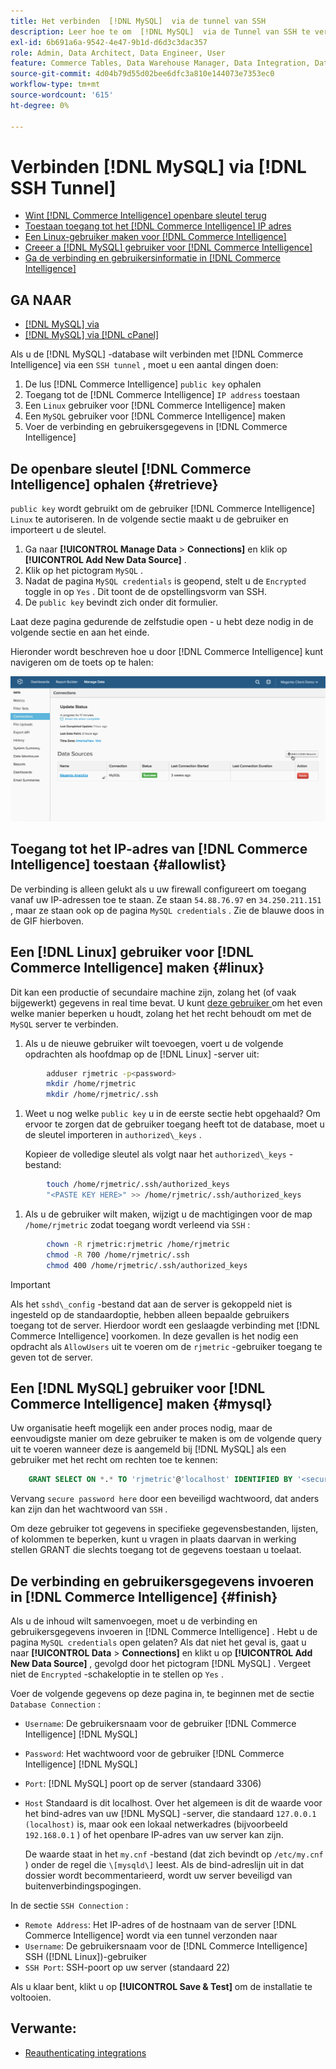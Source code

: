 ```yaml
---
title: Het verbinden  [!DNL MySQL]  via de tunnel van SSH
description: Leer hoe te om  [!DNL MySQL]  via de Tunnel van SSH te verbinden.
exl-id: 6b691a6a-9542-4e47-9b1d-d6d3c3dac357
role: Admin, Data Architect, Data Engineer, User
feature: Commerce Tables, Data Warehouse Manager, Data Integration, Data Import/Export, SQL Report Builder
source-git-commit: 4d04b79d55d02bee6dfc3a810e144073e7353ec0
workflow-type: tm+mt
source-wordcount: '615'
ht-degree: 0%

---
```


# Verbinden [!DNL MySQL] via [!DNL SSH Tunnel]

* [Wint  [!DNL Commerce Intelligence]  openbare sleutel terug](#retrieve)
* [Toestaan toegang tot het  [!DNL Commerce Intelligence]  IP adres](#allowlist)
* [Een Linux-gebruiker maken voor  [!DNL Commerce Intelligence]](#linux)
* [Creeer a [!DNL MySQL]  gebruiker voor  [!DNL Commerce Intelligence]](#mysql)
* [Ga de verbinding en gebruikersinformatie in  [!DNL Commerce Intelligence]](#finish)

## GA NAAR

* [[!DNL MySQL] via ](../integrations/mysql-via-a-direct-connection.md)
* [[!DNL MySQL] via  [!DNL cPanel]](../integrations/mysql-via-cpanel.md)

Als u de [!DNL MySQL] -database wilt verbinden met [!DNL Commerce Intelligence] via een `SSH tunnel` , moet u een aantal dingen doen:

1. De lus [!DNL Commerce Intelligence] `public key` ophalen
1. Toegang tot de [!DNL Commerce Intelligence] `IP address` toestaan
1. Een `Linux` gebruiker voor [!DNL Commerce Intelligence] maken
1. Een `MySQL` gebruiker voor [!DNL Commerce Intelligence] maken
1. Voer de verbinding en gebruikersgegevens in [!DNL Commerce Intelligence]


## De openbare sleutel [!DNL Commerce Intelligence] ophalen {#retrieve}

`public key` wordt gebruikt om de gebruiker [!DNL Commerce Intelligence] `Linux` te autoriseren. In de volgende sectie maakt u de gebruiker en importeert u de sleutel.

1. Ga naar **[!UICONTROL Manage Data** > **Connections]** en klik op **[!UICONTROL Add New Data Source]** .
1. Klik op het pictogram `MySQL` .
1. Nadat de pagina `MySQL credentials` is geopend, stelt u de `Encrypted` toggle in op `Yes` . Dit toont de de opstellingsvorm van SSH.
1. De `public key` bevindt zich onder dit formulier.

Laat deze pagina gedurende de zelfstudie open - u hebt deze nodig in de volgende sectie en aan het einde.

Hieronder wordt beschreven hoe u door [!DNL Commerce Intelligence] kunt navigeren om de toets op te halen:

![ Geanimeerde demonstratie van verbinding MySQL via de tunnel van SSH ](../../../assets/MySQL_SSH.gif)<!--{: width="770"}-->

## Toegang tot het IP-adres van [!DNL Commerce Intelligence] toestaan {#allowlist}

De verbinding is alleen gelukt als u uw firewall configureert om toegang vanaf uw IP-adressen toe te staan. Ze staan `54.88.76.97` en `34.250.211.151` , maar ze staan ook op de pagina `MySQL credentials` . Zie de blauwe doos in de GIF hierboven.

## Een [!DNL Linux] gebruiker voor [!DNL Commerce Intelligence] maken {#linux}

Dit kan een productie of secundaire machine zijn, zolang het (of vaak bijgewerkt) gegevens in real time bevat. U kunt [ deze gebruiker ](../../../administrator/account-management/restrict-db-access.md) om het even welke manier beperken u houdt, zolang het het recht behoudt om met de `MySQL` server te verbinden.

1. Als u de nieuwe gebruiker wilt toevoegen, voert u de volgende opdrachten als hoofdmap op de [!DNL Linux] -server uit:

```bash
        adduser rjmetric -p<password>
        mkdir /home/rjmetric
        mkdir /home/rjmetric/.ssh
```

1. Weet u nog welke `public key` u in de eerste sectie hebt opgehaald? Om ervoor te zorgen dat de gebruiker toegang heeft tot de database, moet u de sleutel importeren in `authorized\_keys` .

   Kopieer de volledige sleutel als volgt naar het `authorized\_keys` -bestand:

```bash
        touch /home/rjmetric/.ssh/authorized_keys
        "<PASTE KEY HERE>" >> /home/rjmetric/.ssh/authorized_keys
```

1. Als u de gebruiker wilt maken, wijzigt u de machtigingen voor de map `/home/rjmetric` zodat toegang wordt verleend via `SSH` :

```bash
        chown -R rjmetric:rjmetric /home/rjmetric
        chmod -R 700 /home/rjmetric/.ssh
        chmod 400 /home/rjmetric/.ssh/authorized_keys
```

>[!IMPORTANT]
>
>Als het `sshd\_config` -bestand dat aan de server is gekoppeld niet is ingesteld op de standaardoptie, hebben alleen bepaalde gebruikers toegang tot de server. Hierdoor wordt een geslaagde verbinding met [!DNL Commerce Intelligence] voorkomen. In deze gevallen is het nodig een opdracht als `AllowUsers` uit te voeren om de `rjmetric` -gebruiker toegang te geven tot de server.

## Een [!DNL MySQL] gebruiker voor [!DNL Commerce Intelligence] maken {#mysql}

Uw organisatie heeft mogelijk een ander proces nodig, maar de eenvoudigste manier om deze gebruiker te maken is om de volgende query uit te voeren wanneer deze is aangemeld bij [!DNL MySQL] als een gebruiker met het recht om rechten toe te kennen:

```sql
    GRANT SELECT ON *.* TO 'rjmetric'@'localhost' IDENTIFIED BY '<secure password here>';
```

Vervang `secure password here` door een beveiligd wachtwoord, dat anders kan zijn dan het wachtwoord van `SSH` .

Om deze gebruiker tot gegevens in specifieke gegevensbestanden, lijsten, of kolommen te beperken, kunt u vragen in plaats daarvan in werking stellen GRANT die slechts toegang tot de gegevens toestaan u toelaat.

## De verbinding en gebruikersgegevens invoeren in [!DNL Commerce Intelligence] {#finish}

Als u de inhoud wilt samenvoegen, moet u de verbinding en gebruikersgegevens invoeren in [!DNL Commerce Intelligence] . Hebt u de pagina `MySQL credentials` open gelaten? Als dat niet het geval is, gaat u naar **[!UICONTROL Data** > **Connections]** en klikt u op **[!UICONTROL Add New Data Source]** , gevolgd door het pictogram [!DNL MySQL] . Vergeet niet de `Encrypted` -schakeloptie in te stellen op `Yes` .

Voer de volgende gegevens op deze pagina in, te beginnen met de sectie `Database Connection` :

* `Username`: De gebruikersnaam voor de gebruiker [!DNL Commerce Intelligence] [!DNL MySQL]
* `Password`: Het wachtwoord voor de gebruiker [!DNL Commerce Intelligence] [!DNL MySQL]
* `Port`: [!DNL MySQL] poort op de server (standaard 3306)
* `Host` Standaard is dit localhost. Over het algemeen is dit de waarde voor het bind-adres van uw [!DNL MySQL] -server, die standaard `127.0.0.1 (localhost)` is, maar ook een lokaal netwerkadres (bijvoorbeeld `192.168.0.1` ) of het openbare IP-adres van uw server kan zijn.

  De waarde staat in het `my.cnf` -bestand (dat zich bevindt op `/etc/my.cnf` ) onder de regel die `\[mysqld\]` leest. Als de bind-adreslijn uit in dat dossier wordt becommentarieerd, wordt uw server beveiligd van buitenverbindingspogingen.

In de sectie `SSH Connection` :

* `Remote Address`: Het IP-adres of de hostnaam van de server [!DNL Commerce Intelligence] wordt via een tunnel verzonden naar
* `Username`: De gebruikersnaam voor de [!DNL Commerce Intelligence] SSH ([!DNL Linux])-gebruiker
* `SSH Port`: SSH-poort op uw server (standaard 22)

Als u klaar bent, klikt u op **[!UICONTROL Save & Test]** om de installatie te voltooien.

## Verwante:

* [ Reauthenticating integrations ](https://experienceleague.adobe.com/docs/commerce-knowledge-base/kb/how-to/mbi-reauthenticating-integrations.html)
